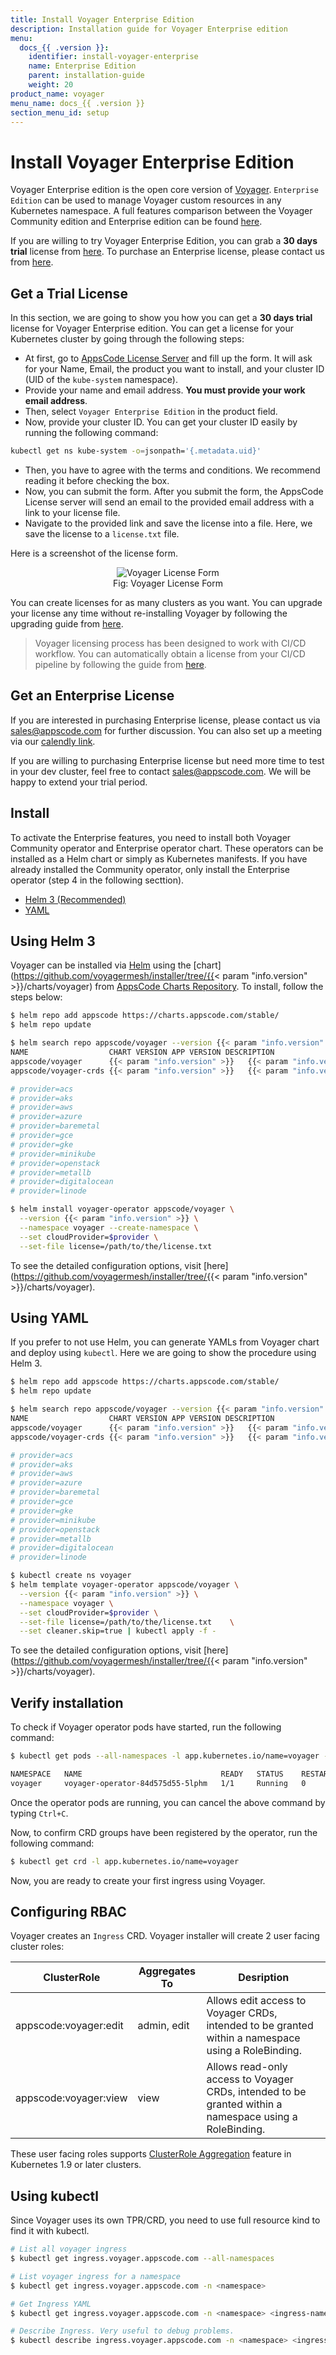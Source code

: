```yaml
---
title: Install Voyager Enterprise Edition
description: Installation guide for Voyager Enterprise edition
menu:
  docs_{{ .version }}:
    identifier: install-voyager-enterprise
    name: Enterprise Edition
    parent: installation-guide
    weight: 20
product_name: voyager
menu_name: docs_{{ .version }}
section_menu_id: setup
---
```


# Install Voyager Enterprise Edition

Voyager Enterprise edition is the open core version of [Voyager](https://github.com/voyagermesh). `Enterprise Edition` can be used to manage Voyager custom resources in any Kubernetes namespace. A full features comparison between the Voyager Community edition and Enterprise edition can be found [here](https://voyagermesh.com/pricing/).

If you are willing to try Voyager Enterprise Edition, you can grab a **30 days trial** license from [here](https://license-issuer.appscode.com/?p=voyager-enterprise). To purchase an Enterprise license, please contact us from [here](https://appscode.com/contact).

## Get a Trial License

In this section, we are going to show you how you can get a **30 days trial** license for Voyager Enterprise edition. You can get a license for your Kubernetes cluster by going through the following steps:

- At first, go to [AppsCode License Server](https://license-issuer.appscode.com/?p=voyager-enterprise) and fill up the form. It will ask for your Name, Email, the product you want to install, and your cluster ID (UID of the `kube-system` namespace).
- Provide your name and email address. **You must provide your work email address**.
- Then, select `Voyager Enterprise Edition` in the product field.
- Now, provide your cluster ID. You can get your cluster ID easily by running the following command:

```bash
kubectl get ns kube-system -o=jsonpath='{.metadata.uid}'
```

- Then, you have to agree with the terms and conditions. We recommend reading it before checking the box.
- Now, you can submit the form. After you submit the form, the AppsCode License server will send an email to the provided email address with a link to your license file.
- Navigate to the provided link and save the license into a file. Here, we save the license to a `license.txt` file.

Here is a screenshot of the license form.

<figure align="center">
  <img alt="Voyager License Form" src="/docs/images/setup/enterprise_license_form.png">
  <figcaption align="center">Fig: Voyager License Form</figcaption>
</figure>

You can create licenses for as many clusters as you want. You can upgrade your license any time without re-installing Voyager by following the upgrading guide from [here](/docs/setup/upgrade/index.md#updating-license).

> Voyager licensing process has been designed to work with CI/CD workflow. You can automatically obtain a license from your CI/CD pipeline by following the guide from [here](https://github.com/appscode/offline-license-server#api-reference).

## Get an Enterprise License

If you are interested in purchasing Enterprise license, please contact us via sales@appscode.com for further discussion. You can also set up a meeting via our [calendly link](https://calendly.com/appscode/30min).

If you are willing to purchasing Enterprise license but need more time to test in your dev cluster, feel free to contact sales@appscode.com. We will be happy to extend your trial period.

## Install

To activate the Enterprise features, you need to install both Voyager Community operator and Enterprise operator chart. These operators can be installed as a Helm chart or simply as Kubernetes manifests. If you have already installed the Community operator, only install the Enterprise operator (step 4 in the following secttion).

<ul class="nav nav-tabs" id="installerTab" role="tablist">
  <li class="nav-item">
    <a class="nav-link active" id="helm3-tab" data-toggle="tab" href="#helm3" role="tab" aria-controls="helm3" aria-selected="true">Helm 3 (Recommended)</a>
  </li>
  <li class="nav-item">
    <a class="nav-link" id="script-tab" data-toggle="tab" href="#script" role="tab" aria-controls="script" aria-selected="false">YAML</a>
  </li>
</ul>
<div class="tab-content" id="installerTabContent">
  <div class="tab-pane fade show active" id="helm3" role="tabpanel" aria-labelledby="helm3-tab">

## Using Helm 3

Voyager can be installed via [Helm](https://helm.sh/) using the [chart](https://github.com/voyagermesh/installer/tree/{{< param "info.version" >}}/charts/voyager) from [AppsCode Charts Repository](https://github.com/appscode/charts). To install, follow the steps below:

```bash
$ helm repo add appscode https://charts.appscode.com/stable/
$ helm repo update

$ helm search repo appscode/voyager --version {{< param "info.version" >}}
NAME                  CHART VERSION APP VERSION DESCRIPTION
appscode/voyager      {{< param "info.version" >}}   {{< param "info.version" >}}     Voyager by AppsCode - Secure L7/L4 Ingress Cont...
appscode/voyager-crds {{< param "info.version" >}}   {{< param "info.version" >}}     Voyager Custom Resource Definitions

# provider=acs
# provider=aks
# provider=aws
# provider=azure
# provider=baremetal
# provider=gce
# provider=gke
# provider=minikube
# provider=openstack
# provider=metallb
# provider=digitalocean
# provider=linode

$ helm install voyager-operator appscode/voyager \
  --version {{< param "info.version" >}} \
  --namespace voyager --create-namespace \
  --set cloudProvider=$provider \
  --set-file license=/path/to/the/license.txt
```

To see the detailed configuration options, visit [here](https://github.com/voyagermesh/installer/tree/{{< param "info.version" >}}/charts/voyager).

</div>
<div class="tab-pane fade" id="script" role="tabpanel" aria-labelledby="script-tab">

## Using YAML

If you prefer to not use Helm, you can generate YAMLs from Voyager chart and deploy using `kubectl`. Here we are going to show the procedure using Helm 3.

```bash
$ helm repo add appscode https://charts.appscode.com/stable/
$ helm repo update

$ helm search repo appscode/voyager --version {{< param "info.version" >}}
NAME                  CHART VERSION APP VERSION DESCRIPTION
appscode/voyager      {{< param "info.version" >}}   {{< param "info.version" >}}     Voyager by AppsCode - Secure L7/L4 Ingress Cont...
appscode/voyager-crds {{< param "info.version" >}}   {{< param "info.version" >}}     Voyager Custom Resource Definitions

# provider=acs
# provider=aks
# provider=aws
# provider=azure
# provider=baremetal
# provider=gce
# provider=gke
# provider=minikube
# provider=openstack
# provider=metallb
# provider=digitalocean
# provider=linode

$ kubectl create ns voyager
$ helm template voyager-operator appscode/voyager \
  --version {{< param "info.version" >}} \
  --namespace voyager \
  --set cloudProvider=$provider \
  --set-file license=/path/to/the/license.txt    \
  --set cleaner.skip=true | kubectl apply -f -
```

To see the detailed configuration options, visit [here](https://github.com/voyagermesh/installer/tree/{{< param "info.version" >}}/charts/voyager).

</div>
</div>

## Verify installation

To check if Voyager operator pods have started, run the following command:

```bash
$ kubectl get pods --all-namespaces -l app.kubernetes.io/name=voyager --watch

NAMESPACE   NAME                               READY   STATUS    RESTARTS   AGE
voyager     voyager-operator-84d575d55-5lphm   1/1     Running   0          6m42s
```

Once the operator pods are running, you can cancel the above command by typing `Ctrl+C`.

Now, to confirm CRD groups have been registered by the operator, run the following command:

```bash
$ kubectl get crd -l app.kubernetes.io/name=voyager
```

Now, you are ready to create your first ingress using Voyager.

## Configuring RBAC

Voyager creates an `Ingress` CRD. Voyager installer will create 2 user facing cluster roles:

| ClusterRole           | Aggregates To | Desription                            |
|-----------------------|---------------|---------------------------------------|
| appscode:voyager:edit | admin, edit   | Allows edit access to Voyager CRDs, intended to be granted within a namespace using a RoleBinding. |
| appscode:voyager:view | view          | Allows read-only access to Voyager CRDs, intended to be granted within a namespace using a RoleBinding. |

These user facing roles supports [ClusterRole Aggregation](https://kubernetes.io/docs/admin/authorization/rbac/#aggregated-clusterroles) feature in Kubernetes 1.9 or later clusters.


## Using kubectl

Since Voyager uses its own TPR/CRD, you need to use full resource kind to find it with kubectl.

```bash
# List all voyager ingress
$ kubectl get ingress.voyager.appscode.com --all-namespaces

# List voyager ingress for a namespace
$ kubectl get ingress.voyager.appscode.com -n <namespace>

# Get Ingress YAML
$ kubectl get ingress.voyager.appscode.com -n <namespace> <ingress-name> -o yaml

# Describe Ingress. Very useful to debug problems.
$ kubectl describe ingress.voyager.appscode.com -n <namespace> <ingress-name>
```
